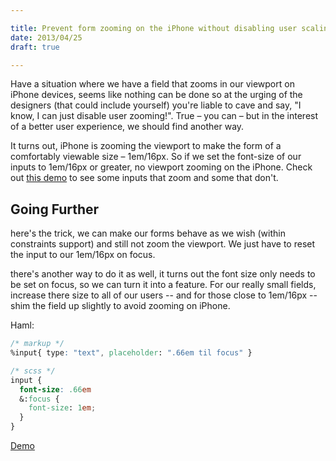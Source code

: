 ```yaml
---

title: Prevent form zooming on the iPhone without disabling user scaling.
date: 2013/04/25
draft: true

---
```


Have a situation where we have a field that zooms in our viewport on iPhone devices, seems like nothing can be done so at the urging of the designers (that could include yourself) you're liable to cave and say, "I know, I can just disable user zooming!". True – you can – but in the interest of a better user experience, we should find another way.

It turns out, iPhone is zooming the viewport to make the form of a comfortably viewable size – 1em/16px. So if we set the font-size of our inputs to 1em/16px or greater, no viewport zooming on the iPhone. Check out [this demo](http://codepen.io/stevenosloan/full/ulnFr) to see some inputs that zoom and some that don't.

## Going Further

here's the trick, we can make our forms behave as we wish (within constraints support) and still not zoom the viewport. We just have to reset the input to our 1em/16px on focus.

there's another way to do it as well, it turns out the font size only needs to be set on focus, so we can turn it into a feature. For our really small fields, increase there size to all of our users -- and for those close to 1em/16px -- shim the field up slightly to avoid zooming on iPhone.

Haml:

```css
/* markup */
%input{ type: "text", placeholder: ".66em til focus" }

/* scss */
input {
  font-size: .66em
  &:focus {
    font-size: 1em;
  }
}
```

[Demo](#)
